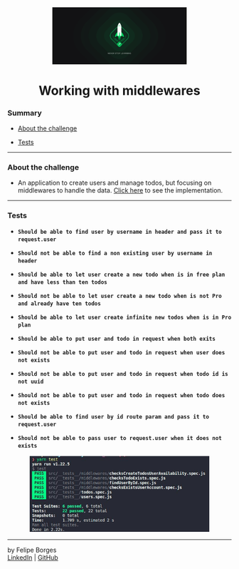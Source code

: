 <div align="center">
	<a href="https://pages.rocketseat.com.br/ignite" target="_blank">
		<img src="./.github/ignite.png" alt="Logo" style="max-width:60%"/>
	</a>
</div>

<div align="center">
	<h1>Working with middlewares</h1>
</div>

### Summary

- [About the challenge](#about-the-challenge)

- [Tests](#Tests)
<hr>

### About the challenge

- An application to create users and manage todos, but focusing on middlewares to handle the data. [Click here](https://github.com/felipejsborges/ignite-nodejs-02/commit/6310e44ff0ca216aa3e34bbb80d74afa596adc45) to see the implementation.
<hr>

### Tests

- **`Should be able to find user by username in header and pass it to request.user`**

- **`Should not be able to find a non existing user by username in header`**

- **`Should be able to let user create a new todo when is in free plan and have less than ten todos`**

- **`Should not be able to let user create a new todo when is not Pro and already have ten todos`**

- **`Should be able to let user create infinite new todos when is in Pro plan`**

- **`Should be able to put user and todo in request when both exits`**

- **`Should not be able to put user and todo in request when user does not exists`**

- **`Should not be able to put user and todo in request when todo id is not uuid`**

- **`Should not be able to put user and todo in request when todo does not exists`**

- **`Should be able to find user by id route param and pass it to request.user`**

- **`Should not be able to pass user to request.user when it does not exists`**

 
<div align="center" style="margin-top: 16px;">	
	<img src="./.github/tests.jpeg" alt="tests" style="max-width:80%"/>
</div>
<hr>

by Felipe Borges<br>
[LinkedIn](https://www.linkedin.com/in/felipejsborges) | [GitHub](https://github.com/felipejsborges)
